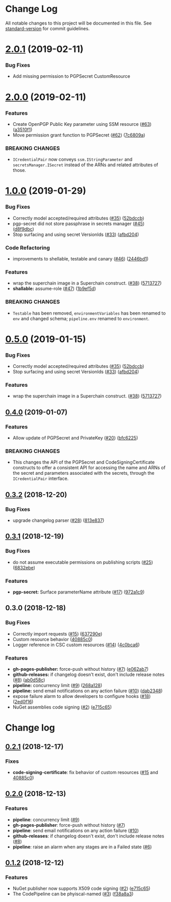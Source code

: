 # Change Log

All notable changes to this project will be documented in this file. See [standard-version](https://github.com/conventional-changelog/standard-version) for commit guidelines.

<a name="2.0.1"></a>
# [2.0.1](https://github.com/awslabs/aws-delivlib/compare/v2.0.0...v2.0.1) (2019-02-11)

### Bug Fixes

* Add missing permission to PGPSecret CustomResource

<a name="2.0.0"></a>
# [2.0.0](https://github.com/awslabs/aws-delivlib/compare/v1.0.0...v2.0.0) (2019-02-11)


### Features

* Create OpenPGP Public Key parameter using SSM resource ([#63](https://github.com/awslabs/aws-delivlib/issues/63)) ([a3510f1](https://github.com/awslabs/aws-delivlib/commit/a3510f1))
* Move permission grant function to PGPSecret ([#62](https://github.com/awslabs/aws-delivlib/issues/62)) ([7c6809a](https://github.com/awslabs/aws-delivlib/commit/7c6809a))

### BREAKING CHANGES

* `ICredentialPair` now conveys `ssm.IStringParameter` and `secretsManager.ISecret` instead of the ARNs and related attributes of those.


<a name="1.0.0"></a>
# [1.0.0](https://github.com/awslabs/aws-delivlib/compare/v0.4.0...v1.0.0) (2019-01-29)


### Bug Fixes

* Correctly model accepted/required attributes ([#35](https://github.com/awslabs/aws-delivlib/issues/35)) ([52bdccb](https://github.com/awslabs/aws-delivlib/commit/52bdccb))
* pgp-secret did not store passphrase in secrets manager ([#45](https://github.com/awslabs/aws-delivlib/issues/45)) ([d8f9dbc](https://github.com/awslabs/aws-delivlib/commit/d8f9dbc))
* Stop surfacing and using secret VersionIds ([#33](https://github.com/awslabs/aws-delivlib/issues/33)) ([afbd204](https://github.com/awslabs/aws-delivlib/commit/afbd204))


### Code Refactoring

* improvements to shellable, testable and canary ([#46](https://github.com/awslabs/aws-delivlib/issues/46)) ([2446bd1](https://github.com/awslabs/aws-delivlib/commit/2446bd1))


### Features

* wrap the superchain image in a Superchain construct. ([#38](https://github.com/awslabs/aws-delivlib/issues/38)) ([5713727](https://github.com/awslabs/aws-delivlib/commit/5713727))
* **shallable:** assume-role ([#47](https://github.com/awslabs/aws-delivlib/issues/47)) ([1b9ef5d](https://github.com/awslabs/aws-delivlib/commit/1b9ef5d))


### BREAKING CHANGES

* `Testable` has been removed, `environmentVariables`
has been renamed to `env` and changed schema; `pipeline.env` renamed to `environment`.



<a name="0.5.0"></a>
# [0.5.0](https://github.com/awslabs/aws-delivlib/compare/v0.4.0...v0.5.0) (2019-01-15)


### Bug Fixes

* Correctly model accepted/required attributes ([#35](https://github.com/awslabs/aws-delivlib/issues/35)) ([52bdccb](https://github.com/awslabs/aws-delivlib/commit/52bdccb))
* Stop surfacing and using secret VersionIds ([#33](https://github.com/awslabs/aws-delivlib/issues/33)) ([afbd204](https://github.com/awslabs/aws-delivlib/commit/afbd204))


### Features

* wrap the superchain image in a Superchain construct. ([#38](https://github.com/awslabs/aws-delivlib/issues/38)) ([5713727](https://github.com/awslabs/aws-delivlib/commit/5713727))



<a name="0.4.0"></a>
## [0.4.0](https://github.com/awslabs/aws-delivlib/compare/v0.3.2...v0.4.0) (2019-01-07)

### Features

* Allow update of PGPSecret and PrivateKey ([#20](https://github.com/awslabs/aws-delivlib/issues/20)) ([bfc6225](https://github.com/awslabs/aws-delivlib/commit/bfc6225))

### BREAKING CHANGES

* This changes the API of the PGPSecret and CodeSigningCertificate constructs to offer a consistent API for accessing the name
and ARNs of the secret and parameters associated with the secrets, through the `ICredentialPair` interface.


<a name="0.3.2"></a>
## [0.3.2](https://github.com/awslabs/aws-delivlib/compare/v0.3.1...v0.3.2) (2018-12-20)


### Bug Fixes

* upgrade changelog parser ([#28](https://github.com/awslabs/aws-delivlib/issues/28)) ([813e837](https://github.com/awslabs/aws-delivlib/commit/813e837))


<a name="0.3.1"></a>
## [0.3.1](https://github.com/awslabs/aws-delivlib/compare/v0.3.0...v0.3.1) (2018-12-19)

### Bug Fixes

* do not assume executable permissions on publishing scripts ([#25](https://github.com/awslabs/aws-delivlib/issues/25)) ([6832ebe](https://github.com/awslabs/aws-delivlib/commit/6832ebe))

### Features

* **pgp-secret:** Surface parameterName attribute ([#17](https://github.com/awslabs/aws-delivlib/issues/17)) ([972a1c9](https://github.com/awslabs/aws-delivlib/commit/972a1c9))

<a name="0.3.0"></a>
## 0.3.0 (2018-12-18)


### Bug Fixes

* Correctly import requests ([#15](https://github.com/awslabs/aws-delivlib/issues/15)) ([637290e](https://github.com/awslabs/aws-delivlib/commit/637290e))
* Custom resource behavior ([40885c0](https://github.com/awslabs/aws-delivlib/commit/40885c0))
* Logger reference in CSC custom resources ([#14](https://github.com/awslabs/aws-delivlib/issues/14)) ([4c0bca6](https://github.com/awslabs/aws-delivlib/commit/4c0bca6))


### Features

* **gh-pages-publisher:** force-push without history ([#7](https://github.com/awslabs/aws-delivlib/issues/7)) ([e062ab7](https://github.com/awslabs/aws-delivlib/commit/e062ab7))
* **github-releases:** if changelog doesn't exist, don't include release notes ([#8](https://github.com/awslabs/aws-delivlib/issues/8)) ([ab0d58c](https://github.com/awslabs/aws-delivlib/commit/ab0d58c))
* **pipeline:** concurrency limit ([#9](https://github.com/awslabs/aws-delivlib/issues/9)) ([268a128](https://github.com/awslabs/aws-delivlib/commit/268a128))
* **pipeline:** send email notifications on any action failure ([#10](https://github.com/awslabs/aws-delivlib/issues/10)) ([dab2348](https://github.com/awslabs/aws-delivlib/commit/dab2348))
* expose failure alarm to allow developers to configure hooks ([#18](https://github.com/awslabs/aws-delivlib/issues/18)) ([2ed0f16](https://github.com/awslabs/aws-delivlib/commit/2ed0f16))
* NuGet assemblies code signing ([#2](https://github.com/awslabs/aws-delivlib/issues/2)) ([e715c65](https://github.com/awslabs/aws-delivlib/commit/e715c65))



# Change log

## [0.2.1](https://github.com/awslabs/aws-cdk/compare/v0.2.0...v0.2.1) (2018-12-17)

### Fixes

* **code-signing-certificate**: fix behavior of custom resources ([#15](https://github.com/awslabs/aws-delivlib/pull/15) and [40885c0](https://github.com/awslabs/aws-delivlib/commit/40885c01b0a75fd9a41e64264fce7afcc1337194))

## [0.2.0](https://github.com/awslabs/aws-cdk/compare/v0.1.2...v0.2.0) (2018-12-13)

### Features

* **pipeline**: concurrency limit ([#9](https://github.com/awslabs/aws-delivlib/pull/9))
* **gh-pages-publisher**: force-push without history ([#7](https://github.com/awslabs/aws-delivlib/pull/7))
* **pipeline**: send email notifications on any action failure ([#10](https://github.com/awslabs/aws-delivlib/pull/10))
* **github-releases**: if changelog doesn't exist, don't include release notes ([#8](https://github.com/awslabs/aws-delivlib/pull/8))
* **pipeline**: raise an alarm when any stages are in a Failed state ([#6](https://github.com/awslabs/aws-delivlib/pull/6))

## [0.1.2](https://github.com/awslabs/aws-cdk/compare/v0.1.1...v0.1.2) (2018-12-12)

### Features

* NuGet publisher now supports X509 code signing ([#2](https://github.com/awslabs/aws-delivlib/pull/2)) ([e715c65](https://github.com/awslabs/aws-delivlib/commit/e715c65))
* The CodePipeline can be phyiscal-named ([#3](https://github.com/awslabs/aws-delivlib/pull/3)) ([f38a8a3](https://github.com/awslabs/aws-delivlib/commit/f38a8a3))
